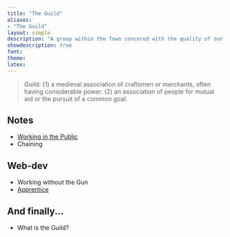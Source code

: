 ```yaml
---
title: "The Guild"
aliases:
- "The Guild"
layout: simple
description: "A group within the Town concered with the quality of our work."
showdescription: true
font: 
theme: 
latex: 
---
```


> Guild: (1) a medieval association of craftsmen or merchants, often having considerable power. (2) an association of people for mutual aid or the pursuit of a common goal.

## Notes

- [Working in the Public](public)
- Chaining

## Web-dev

- Working without the Gun
- [Apprentice](apprehendere)

## And finally...

- What is the Guild?
